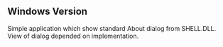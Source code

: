## Windows Version

Simple application which show standard About dialog from SHELL.DLL. View of dialog depended on implementation. 
